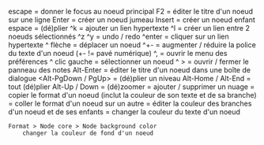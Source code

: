 escape              = donner le focus au noeud principal
F2                  = éditer le titre d'un noeud sur une ligne 
Enter               = créer un noeud jumeau
Insert              = créer un noeud enfant
espace              = (dé)plier
^k                  = ajouter un lien hypertexte
^l                  = créer un lien entre 2 noeuds sélectionnés
^z ^y               = undo / redo
^enter              = cliquer sur un lien hypertexte
^ flèche            = déplacer un noeud
^+-                 = augmenter / réduire la police du texte d'un noeud (+- != pavé numérique)
^,                  = ouvrir le menu des préférences
^ clic gauche       = sélectionner un noeud
^ >                 = ouvrir / fermer le panneau des notes
Alt-Enter           = éditer le titre d'un noeud dans une boîte de dialogue
<Alt-PgDown / PgUp> = (dé)plier un niveau
Alt-Home / Alt-End  = tout (dé)plier
Alt-Up / Down       = (dé)zoomer
<C-S-b>             = ajouter / supprimer un nuage
<A-S-c>             = copier le format d'un noeud (inclut la couleur de son texte et de sa branche)
<A-S-v>             = coller le format d'un noeud sur un autre
<A-S-e>             = éditer la couleur des branches d'un noeud et de ses enfants
<A-S-f>             = changer la couleur du texte d'un noeud

    Format > Node core > Node background color
        changer la couleur de fond d'un noeud
